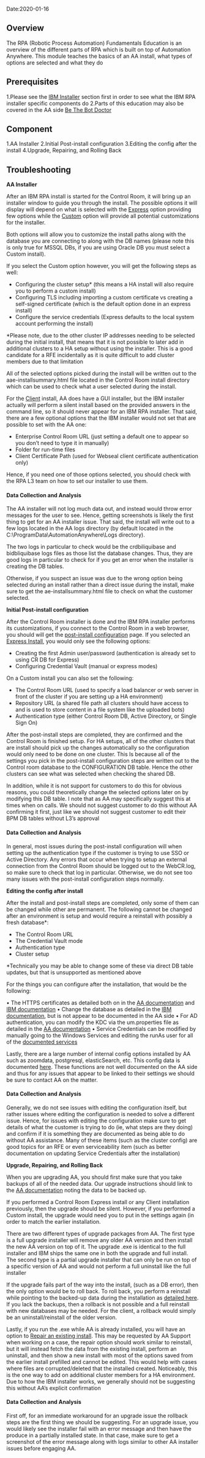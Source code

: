 Date:2020-01-16

## Overview

The RPA (Robotic Process Automation) Fundamentals Education is an overview of the different parts of RPA which is built on top of Automation Anywhere. This module teaches the basics of an AA install, what types of options are selected and what they do

## Prerequisites

1.Please see the [IBM Installer](https://pages.github.ibm.com/hippo00.github.io/DBA-Education/#/RoboticProcessAutomation/IBM%20Installer) section first in order to see what the IBM RPA installer specific components do
2.Parts of this education may also be covered in the AA side [Be The Bot Doctor](https://aaibm.litmos.com/account/login?ReturnUrl=%2fhome%2fcourse%2f2211035%3fr%3dFalse%26ts%3d637108906820614514&r=False&ts=637108906820614514)

## Component

1.AA Installer
2.Initial Post-install configuration
3.Editing the config after the install
4.Upgrade, Repairing, and Rolling Back

## Troubleshooting

**AA Installer**

After an IBM RPA install is started for the Control Room, it will bring up an installer window to guide you through the install. The possible options it will display will depend on what is selected with the [Express](https://docs.automationanywhere.com/bundle/enterprise-v11.3/page/enterprise/topics/control-room/install/installation-express.html) option providing few options while the [Custom](https://docs.automationanywhere.com/bundle/enterprise-v11.3/page/enterprise/topics/control-room/install/installation-custom.html) option will provide all potential customizations for the installer.

Both options will allow you to customize the install paths along with the database you are connecting to along with the DB names (please note this is only true for MSSQL DBs, if you are using Oracle DB you must select a Custom install). 

If you select the Custom option however, you will get the following steps as well:

* Configuring the cluster setup* (this means a HA install will also require you to perform a custom install)
* Configuring TLS including importing a custom certificate vs creating a self-signed certificate (which is the default option done in an express install)
* Configure the service credentials (Express defaults to the local system account performing the install) 

*Please note, due to the other cluster IP addresses needing to be selected during the initial install, that means that it is not possible to later add in additional clusters to a HA setup without using the installer. This is a good candidate for a RFE incidentally as it is quite difficult to add cluster members due to that limitation


All of the selected options picked during the install will be written out to the aae-installsummary.html file located in the Control Room install directory which can be used to check what a user selected during the install.

For the [Client](https://docs.automationanywhere.com/bundle/enterprise-v11.3/page/enterprise/topics/aae-client/install/client-install.html) install, AA does have a GUI installer, but the IBM installer actually will perform a silent install based on the provided answers in the command line, so it should never appear for an IBM RPA installer. That said, there are a few optional options that the IBM installer would not set that are possible to set with the AA one:

* Enterprise Control Room URL (just setting a default one to appear so you don’t need to type it in manually)
* Folder for run-time files
* Client Certificate Path (used for Webseal client certificate authentication only)

Hence, if you need one of those options selected, you should check with the RPA L3 team on how to set our installer to use them.

#### Data Collection and Analysis

The AA installer will not log much data out, and instead would throw error messages for the user to see. Hence, getting screenshots is likely the first thing to get for an AA installer issue. That said, the install will write out to a few logs located in the AA logs directory (by default located in the C:\ProgramData\AutomationAnywhere\Logs directory).

The two logs in particular to check would be the crdbiliquibase and bidbliquibase logs files as those list the database changes. Thus, they are good logs in particular to check for if you get an error when the installer is creating the DB tables.

Otherwise, if you suspect an issue was due to the wrong option being selected during an install rather than a direct issue during the install, make sure to get the ae-installsummary.html file to check on what the customer selected.


**Initial Post-install configuration**

After the Control Room installer is done and the IBM RPA installer performs its customizations, if you connect to the Control Room in a web browser, you should will get the [post-install configuration](https://docs.automationanywhere.com/bundle/enterprise-v11.3/page/enterprise/topics/control-room/getting-started/configure-cr-first-time.html) page. If you selected an [Express Install](https://docs.automationanywhere.com/bundle/enterprise-v11.3/page/enterprise/topics/control-room/getting-started/configure-cr-first-time-express.html), you would only see the following options:

* Creating the first Admin user/password (authentication is already set to using CR DB for Express)
* Configuring Credential Vault (manual or express modes)

On a Custom install you can also set the following:

* The Control Room URL (used to specify a load balancer or web server in front of the cluster if you are setting up a HA environment)
* Repository URL (a shared file path all clusters should have access to and is used to store content in a file system like the uploaded bots)
* Authentication type (either Control Room DB, Active Directory, or Single Sign On)


After the post-install steps are completed, they are confirmed and the Control Room is finished setup. For HA setups, all of the other clusters that are install should pick up the changes automatically so the configuration would only need to be done on one cluster. This Is because all of the settings you pick in the post-install configuration steps are written out to the Control room database to the CONFIGURATION DB table. Hence the other clusters can see what was selected when checking the shared DB.

In addition, while it is not support for customers to do this for obvious reasons, you could theoretically change the selected options later on by modifying this DB table. I note that as AA may specifically suggest this at times when on calls. We should not suggest customer to do this without AA confirming it first, just like we should not suggest customer to edit their BPM DB tables without L3’s approval

#### Data Collection and Analysis

In general, most issues during the post-install configuration will when setting up the authentication type if the customer is trying to use SSO or Active Directory. Any errors that occur when trying to setup an external connection from the Control Room should be logged out to the WebCR.log, so make sure to check that log in particular. Otherwise, we do not see too many issues with the post-install configuration steps normally.

**Editing the config after install**

After the install and post-install steps are completed, only some of them can be changed while other are permanent. The following cannot be changed after an environment is setup and would require a reinstall with possibly a fresh database*:

* The Control Room URL
* The Credential Vault mode
* Authentication type
* Cluster setup

*Technically you may be able to change some of these via direct DB table updates, but that is unsupported as mentioned above

For the things you can configure after the installation, that would be the following:

•	The HTTPS certificates as detailed both on in the [AA documentation](https://docs.automationanywhere.com/bundle/enterprise-v11.3/page/enterprise/topics/control-room/install/config-control-room-https-import-cert.html) and [IBM documentation](https://www.ibm.com/support/knowledgecenter/en/SSMGNY_11.0.0/com.ibm.wbpm.rpa.main.doc/topics/certificate_import.html)
•	Change the database as detailed in the [IBM documentation](https://www.ibm.com/support/knowledgecenter/SSMGNY_11.0.0/com.ibm.wbpm.rpa.main.doc/topics/move_croom_dbs.html), but is not appear to be documented in the AA side
•	For AD authentication, you can modify the KDC via the um.properties file as detailed in the [AA documentation](https://docs.automationanywhere.com/bundle/enterprise-v11.3/page/enterprise/topics/control-room/troubleshooting/custom-defined-kdcs.html)
•	Service Credentials can be modified by manually going to the Windows Services and editing the runAs user for all of the [documented services](https://docs.automationanywhere.com/bundle/enterprise-v11.3/page/enterprise/topics/aae-architecture-implementation/control-room-overview.html)

Lastly, there are a large number of internal config options installed by AA such as zoomdata, postgresql, elasticSearch, etc. This config data is documented [here](https://docs.automationanywhere.com/bundle/enterprise-v11.3/page/enterprise/topics/aae-architecture-implementation/config-files-deploy.html). These functions are not well documented on the AA side and thus for any issues that appear to be linked to their settings we should be sure to contact AA on the matter. 


#### Data Collection and Analysis

Generally, we do not see issues with editing the configuration itself, but rather issues where editing the configuration is needed to solve a different issue. Hence, for issues with editing the configuration make sure to get details of what the customer is trying to do (ie, what steps are they doing) and confirm if it is something they are documented as being able to do without AA assistance. Many of these items (such as the cluster config) are good topics for an RFE or even serviceability item (such as better documentation on updating Service Credentials after the installation)

**Upgrade, Repairing, and Rolling Back**

When you are upgrading AA, you should first make sure that you take backups of all of the needed data. Our upgrade instructions should link to the [AA documentation](https://docs.automationanywhere.com/bundle/enterprise-v11.3/page/enterprise/topics/control-room/patch-install/pre-upgrade-checklist.html) noting the data to be backed up. 

If you performed a Control Room Express install or any Client installation previously, then the upgrade should be silent. However, if you performed a Custom install, the upgrade would need you to put in the settings again (in order to match the earlier installation.

There are two different types of upgrade packages from AA. The first type is a full upgrade installer will remove any older AA version and then install the new AA version on top of it. The upgrade .exe is identical to the full installer and IBM ships the same one in both the upgrade and full install. The second type is a partial upgrade installer that can only be run on top of a specific version of AA and would not perform a full uninstall like the full installer

If the upgrade fails part of the way into the install, (such as a DB error), then the only option would be to roll back. To roll back, you perform a reinstall while pointing to the backed-up data during the installation as [detailed here](https://www.ibm.com/support/knowledgecenter/en/SSMGNY_11.0.0/com.ibm.wbpm.rpa.main.doc/topics/rollback_rpa_upgrade.html). If you lack the backups, then a rollback is not possible and a full reinstall with new databases may be needed. For the client, a rollback would simply be an uninstall/reinstall of the older version.

Lastly, if you run the .exe while AA is already installed, you will have an option to [Repair an existing install](https://docs.automationanywhere.com/bundle/enterprise-v11.3/page/enterprise/topics/control-room/install/remove-or-repair-cr.html). This may be requested by AA Support when working on a case, the repair option should work similar to reinstall, but it will instead fetch the data from the existing install, perform an uninstall, and then show a new install with most of the options saved from the earlier install prefilled and cannot be edited.  This would help with cases where files are corrupted/deleted that the installed created. Noticeably, this is the one way to add on additional cluster members for a HA environment. Due to how the IBM installer works, we generally should not be suggesting this without AA’s explicit confirmation


#### Data Collection and Analysis

First off, for an immediate workaround for an upgrade issue the rollback steps are the first thing we should be suggesting. For an upgrade issue, you would likely see the installer fail with an error message and then have the produce in a partially installed state. In that case, make sure to get a screenshot of the error message along with logs similar to other AA installer issues before engaging AA.
